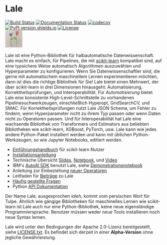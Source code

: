 # Lale

[![Build Status](https://travis-ci.com/IBM/lale.svg?branch=master)](https://travis-ci.com/IBM/lale)
[![Documentation Status](https://readthedocs.org/projects/lale/badge/?version=latest)](https://lale.readthedocs.io/en/latest/?badge=latest)
[![codecov](https://codecov.io/gh/IBM/lale/branch/master/graph/badge.svg)](https://codecov.io/gh/IBM/lale)
[![PyPI version shields.io](https://img.shields.io/pypi/v/lale?color=success)](https://pypi.python.org/pypi/lale/)
[![License](https://img.shields.io/badge/License-Apache%202.0-blue.svg)](https://opensource.org/licenses/Apache-2.0)
<br />
<img src="https://github.com/IBM/lale/raw/master/docs/img/lale_logo.jpg" alt="logo" width="55px"/>

Lale ist eine Python-Bibliothek für halbautomatische
Datenwissenschaft.  Lale macht es einfach, für Pipelines, die mit
[scikit-learn](https://scikit-learn.org) kompatibel sind, auf eine
typsichere Weise automatisch Algorithmen auszuwählen und
Hyperparameter zu konfigurieren.  Wenn Sie Datenwissenschaftler sind,
die gerne mit automatischem maschinellem Lernen experimentieren
möchten, dann ist dies die richtige Bibliothek für Sie!  Lale bietet
einen Mehrwert, der über scikit-learn in drei Dimensionen hinausgeht:
Automatisierung, Korrektheitsprüfungen, und Interoperabilität.  Für
*Automatisierung* bietet Lale eine konsistente
High-Level-Schnittstelle zu vorhandenen Pipelinesuchwerkzeugen,
einschließlich Hyperopt, GridSearchCV, und SMAC.  Für
Korrektheitsprüfungen nutzt Lale JSON Schema, um Fehler zu findern,
wenn Hyperparameter nicht zu ihrem Typ passen oder wenn Daten nicht zu
Operatoren passen.  Und für Interoperabilität hat Lale eine wachsende
Bibliothek von Transformers und Estimators aus beliebten Bibliotheken
wie scikit-learn, XGBoost, PyTorch, usw.  Lale kann wie jedes andere
Python-Paket installiert werden und kann mit üblichen
Python-Werkzeugen, so wie Jupyter Notebooks, editiert werden.

* [Einführungshandbuch](https://nbviewer.jupyter.org/github/IBM/lale/blob/master/examples/docs_guide_for_sklearn_users.ipynb) für scikit-learn Nutzer
* [Installationsanleitung](https://github.com/IBM/lale/blob/master/docs/installation.rst)
* Technische Übersicht [Slides](https://github.com/IBM/lale/blob/master/talks/2019-1105-lale.pdf), [Notebook](https://nbviewer.jupyter.org/github/IBM/lale/blob/master/examples/talk_2019-1105-lale.ipynb), und [Video](https://www.youtube.com/watch?v=R51ZDJ64X18&list=PLGVZCDnMOq0pwoOqsaA87cAoNM4MWr51M&index=35&t=0s)
* IBM's [AutoAI SDK](http://wml-api-pyclient-v4.mybluemix.net/#autoai-beta-ibm-cloud-only) benutzt Lale, siehe [Demonstrationsnotebook](https://dataplatform.cloud.ibm.com/exchange/public/entry/view/a2d87b957b60c846267137bfae130dca)
* Anleitung zur Einbeziehung [neuer Operatoren](https://nbviewer.jupyter.org/github/IBM/lale/blob/master/examples/docs_new_operators.ipynb)
* Leitfaden für [Beiträge](https://github.com/IBM/lale/blob/master/CONTRIBUTING.md) zu Lale
* [Häufig gestellte Fragen](https://github.com/IBM/lale/blob/master/docs/faq.rst)
* Python [API Dokumentation](https://lale.readthedocs.io/en/latest/)

Der Name Lale, ausgesprochen *laleh*, kommt vom persischen Wort für
Tulpe.  Ähnlich wie gängige Bibliotheken für maschinelles Lernen wie
scikit-learn ist Lale auch nur eine Python-Bibliothek, keine neue
eigenständige Programmiersprache. Benutzer müssen weder neue Tools
installieren noch neue Syntax lernen.

Lale wird unter den Bedingungen der Apache 2.0-Lizenz bereitgestellt, siehe
[LICENSE.txt](https://github.com/IBM/lale/blob/master/LICENSE.txt).
Es befindet sich derzeit in einer **Alpha-Version** ohne jegliche
Gewährleistung.
